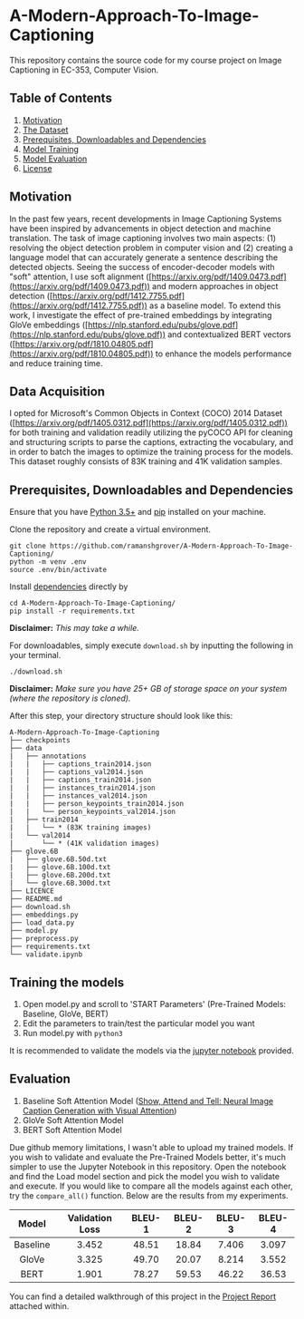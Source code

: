 # A-Modern-Approach-To-Image-Captioning
This repository contains the source code for my course project on Image Captioning in EC-353, Computer Vision.

## Table of Contents
  1. [Motivation](#Motivation)
  2. [The Dataset](#Data-Acquisition)
  3. [Prerequisites, Downloadables and Dependencies](#Prerequisites,-Downloadables-and-Dependencies)
  4. [Model Training](#Training-the-models)
  5. [Model Evaluation](#Evaluation)
  6. [License](https://github.com/ramanshgrover/A-Modern-Approach-To-Image-Captioning/blob/master/LICENSE)

## Motivation
In the past few years, recent developments in Image Captioning Systems have been inspired by advancements in object detection and machine translation. The task of image captioning involves two main aspects: (1) resolving the object detection problem in computer vision and (2) creating a language model that can accurately generate a sentence describing the detected objects. Seeing the success of encoder-decoder models with "soft" attention, I use soft alignment ([https://arxiv.org/pdf/1409.0473.pdf](https://arxiv.org/pdf/1409.0473.pdf)) and modern approaches in object detection ([https://arxiv.org/pdf/1412.7755.pdf](https://arxiv.org/pdf/1412.7755.pdf)) as a baseline model. To extend this work, I investigate the effect of pre-trained embeddings by integrating GloVe embeddings ([https://nlp.stanford.edu/pubs/glove.pdf](https://nlp.stanford.edu/pubs/glove.pdf)) and contextualized BERT vectors ([https://arxiv.org/pdf/1810.04805.pdf](https://arxiv.org/pdf/1810.04805.pdf)) to enhance the models performance and reduce training time.

## Data Acquisition
I opted for Microsoft's Common Objects in Context (COCO) 2014 Dataset ([https://arxiv.org/pdf/1405.0312.pdf](https://arxiv.org/pdf/1405.0312.pdf)) for both training and validation readily utilizing the pyCOCO API for cleaning and structuring scripts to parse the captions, extracting the vocabulary, and in order to batch the images to optimize the training process for the models. This dataset roughly consists of 83K training and 41K validation samples.

## Prerequisites, Downloadables and Dependencies
Ensure that you have [Python 3.5+](https://www.python.org/downloads/) and [pip](https://pip.pypa.io/en/stable/installing/#installing-with-get-pip-py) installed on your machine.

Clone the repository and create a virtual environment.
```shell
git clone https://github.com/ramanshgrover/A-Modern-Approach-To-Image-Captioning/
python -m venv .env
source .env/bin/activate
```

Install [dependencies](https://github.com/ramanshgrover/A-Modern-Approach-To-Image-Captioning/tree/master/requirements.txt) directly by
```shell
cd A-Modern-Approach-To-Image-Captioning/
pip install -r requirements.txt
``` 
**Disclaimer:** _This may take a while._

For downloadables, simply execute `download.sh` by inputting the following in your terminal.
```shell
./download.sh
```
**Disclaimer:** _Make sure you have 25+ GB of storage space on your system (where the repository is cloned)._

After this step, your directory structure should look like this:
```
A-Modern-Approach-To-Image-Captioning
├── checkpoints
├── data
|   ├── annotations
|   |   ├── captions_train2014.json
|   |   ├── captions_val2014.json
|   |   ├── captions_train2014.json
|   |   ├── instances_train2014.json
|   |   ├── instances_val2014.json
|   |   ├── person_keypoints_train2014.json
|   |   └── person_keypoints_val2014.json
|   ├── train2014
|   |   └── * (83K training images)
|   └── val2014
|       └── * (41K validation images)
├── glove.6B
|   ├── glove.6B.50d.txt
|   ├── glove.6B.100d.txt
|   ├── glove.6B.200d.txt
|   └── glove.6B.300d.txt
├── LICENCE
├── README.md
├── download.sh
├── embeddings.py
├── load_data.py
├── model.py
├── preprocess.py
├── requirements.txt
└── validate.ipynb
```
## Training the models
1. Open model.py and scroll to 'START Parameters' (Pre-Trained Models: Baseline, GloVe, BERT)
2. Edit the parameters to train/test the particular model you want
3. Run model.py with `python3`

It is recommended to validate the models via the [jupyter notebook](https://github.com/ramanshgrover/A-Modern-Approach-To-Image-Captioning/blob/main/validate.ipynb) provided.

## Evaluation
1. Baseline Soft Attention Model ([Show, Attend and Tell: Neural Image Caption Generation with Visual Attention](https://arxiv.org/pdf/1502.03044.pdf))
2. GloVe Soft Attention Model
3. BERT Soft Attention Model

Due github memory limitations, I wasn't able to upload my trained models. If you wish to validate and evaluate the Pre-Trained Models better, it's much simpler to use the Jupyter Notebook in this repository. Open the notebook and find the Load model section and pick the model you wish to validate and execute. If you would like to compare all the models against each other, try the `compare_all()` function. Below are the results from my experiments.

|   Model  | Validation Loss | BLEU-1 | BLEU-2 | BLEU-3 | BLEU-4 |
|:--------:|:---------------:|:------:|:------:|:------:|:------:|
| Baseline |      3.452      |  48.51 |  18.84 |  7.406 |  3.097 |
|   GloVe  |      3.325      |  49.70 |  20.07 |  8.214 |  3.552 |
|   BERT   |      1.901      |  78.27 |  59.53 |  46.22 |  36.53 |

You can find a detailed walkthrough of this project in the [Project Report](https://github.com/ramanshgrover/A-Modern-Approach-To-Image-Captioning/blob/master/Report.pdf) attached within.
